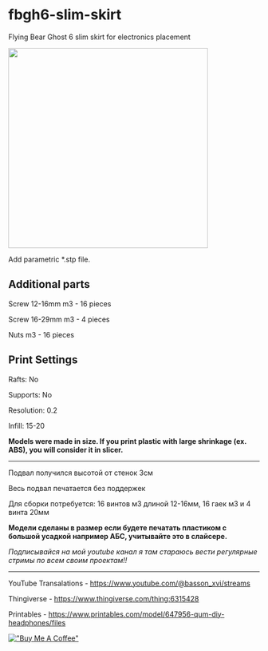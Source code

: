 # fbgh6-slim-skirt
Flying Bear Ghost 6 slim skirt for electronics placement


<img src="https://raw.githubusercontent.com/basson/fbgh6-slim-skirt/main/images/priview_1.jpg" width="400">

Add parametric *.stp file.

## Additional parts

Screw 12-16mm m3 - 16 pieces

Screw 16-29mm m3 - 4 pieces

Nuts m3 - 16 pieces

## Print Settings
Rafts: No

Supports: No

Resolution: 0.2

Infill: 15-20

**Models were made in size. If you print plastic with large shrinkage (ex. ABS), you will consider it in slicer.**

* * *

Подвал получился высотой от стенок 3см

Весь подвал печатается без поддержек 

Для сборки потребуется: 16 винтов м3 длиной 12-16мм, 16 гаек м3 и 4 винта 20мм

**Модели сделаны в размер если будете печатать пластиком с большой усадкой например АБС, учитывайте это в слайсере.**

*Подписывайся на мой youtube канал я там стараюсь вести регулярные стримы по всем своим проектам!!*

* * *

YouTube Transalations - https://www.youtube.com/@basson_xvi/streams

Thingiverse - https://www.thingiverse.com/thing:6315428

Printables - https://www.printables.com/model/647956-qum-diy-headphones/files

[!["Buy Me A Coffee"](https://www.buymeacoffee.com/assets/img/custom_images/orange_img.png)](https://www.buymeacoffee.com/basson)
